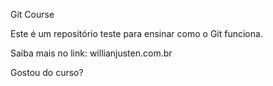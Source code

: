 Git Course

Este é um repositório teste para ensinar como o Git funciona.

Saiba mais no link: willianjusten.com.br

Gostou do curso?
